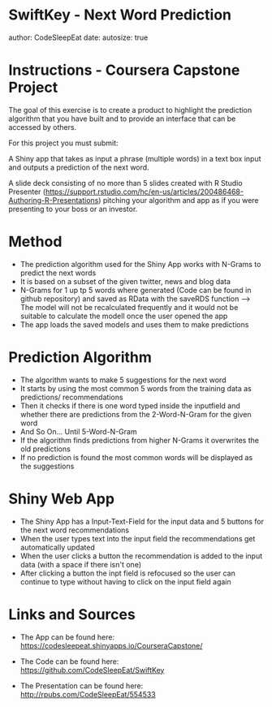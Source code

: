 SwiftKey - Next Word Prediction
========================================================
author: CodeSleepEat
date: 
autosize: true

Instructions - Coursera Capstone Project
========================================================


The goal of this exercise is to create a product to highlight the prediction algorithm that you have built and to provide an interface that can be accessed by others. 

For this project you must submit:

A Shiny app that takes as input a phrase (multiple words) in a text box input and outputs a prediction of the next word.

A slide deck consisting of no more than 5 slides created with R Studio Presenter (https://support.rstudio.com/hc/en-us/articles/200486468-Authoring-R-Presentations) pitching your algorithm and app as if you were presenting to your boss or an investor.

Method
========================================================

- The prediction algorithm used for the Shiny App works with N-Grams to predict the next words
- It is based on a subset of the given twitter, news and blog data
- N-Grams for 1 up tp 5 words where generated (Code can be found in github repository) and saved as RData with the saveRDS function --> The model will not be recalculated frequently and it would not be suitable to calculate the modell once the user opened the app
- The app loads the saved models and uses them to make predictions

Prediction Algorithm
========================================================

- The algorithm wants to make 5 suggestions for the next word
- It starts by using the most common 5 words from the training data as predictions/ recommendations
- Then it checks if there is one word typed inside the inputfield and whether there are predictions from the 2-Word-N-Gram for the given word
- And So On... Until 5-Word-N-Gram
- If the algorithm finds predictions from higher N-Grams it overwrites the old predictions
- If no prediction is found the most common words will be displayed as the suggestions


Shiny Web App
========================================================
- The Shiny App has a Input-Text-Field for the input data and 5 buttons for the next word recommendations
- When the user types text into the input field the recommendations get automatically updated
- When the user clicks a button the recommendation is added to the input data (with a space if there isn't one)
- After clicking a button the inpt field is refocused so the user can continue to type without having to click on the input field again


Links and Sources
========================================================

- The App can be found here: https://codesleepeat.shinyapps.io/CourseraCapstone/

- The Code can be found here: https://github.com/CodeSleepEat/SwiftKey

- The Presentation can be found here: http://rpubs.com/CodeSleepEat/554533
